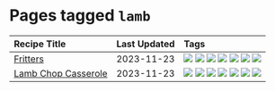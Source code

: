 # Pages tagged `lamb`

|Recipe Title|Last Updated|Tags
|:---|:---|:---|
|[Fritters](../recipes/fritters.md)|2023-11-23|[![](https://img.shields.io/badge/tag-chicken-c6d429)](../tags/chicken.md) [![](https://img.shields.io/badge/tag-family-f6b493)](../tags/family.md) [![](https://img.shields.io/badge/tag-fried-b7439e)](../tags/fried.md) [![](https://img.shields.io/badge/tag-ham-062ab)](../tags/ham.md) [![](https://img.shields.io/badge/tag-lamb-517a72)](../tags/lamb.md) [![](https://img.shields.io/badge/tag-leftovers-e5c1d4)](../tags/leftovers.md) [![](https://img.shields.io/badge/tag-vegetables-10cdd6)](../tags/vegetables.md)|
|[Lamb Chop Casserole](../recipes/lambchopcasserole.md)|2023-11-23|[![](https://img.shields.io/badge/tag-aussie-1754e4)](../tags/aussie.md) [![](https://img.shields.io/badge/tag-baked-6d71)](../tags/baked.md) [![](https://img.shields.io/badge/tag-battered-acaf3f)](../tags/battered.md) [![](https://img.shields.io/badge/tag-casserole-32613c)](../tags/casserole.md) [![](https://img.shields.io/badge/tag-family-f6b493)](../tags/family.md) [![](https://img.shields.io/badge/tag-fried-b7439e)](../tags/fried.md) [![](https://img.shields.io/badge/tag-lamb-517a72)](../tags/lamb.md)|